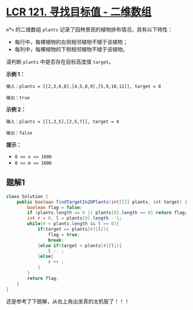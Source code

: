 # [LCR 121. 寻找目标值 - 二维数组](https://leetcode.cn/problems/er-wei-shu-zu-zhong-de-cha-zhao-lcof/)

`m`*`n` 的二维数组 `plants` 记录了园林景观的植物排布情况，具有以下特性：

- 每行中，每棵植物的右侧相邻植物不矮于该植物；
- 每列中，每棵植物的下侧相邻植物不矮于该植物。

 

请判断 `plants` 中是否存在目标高度值 `target`。

 

**示例 1：**

```
输入：plants = [[2,3,6,8],[4,5,8,9],[5,9,10,12]], target = 8

输出：true
```

 

**示例 2：**

```
输入：plants = [[1,3,5],[2,5,7]], target = 4

输出：false
```

 

**提示：**

- `0 <= n <= 1000`
- `0 <= m <= 1000`



## 题解1

```java
class Solution {
    public boolean findTargetIn2DPlants(int[][] plants, int target) {
        boolean flag = false;
        if (plants.length == 0 || plants[0].length == 0) return flag;
        int r = 0, l = plants[0].length - 1;
        while(r < plants.length && l >= 0){
            if(target == plants[r][l]){
                flag = true;
                break;
            }else if(target < plants[r][l]){
                l -- ;
            }else{
                r ++ ;
            }
        }
        return flag;
    }
}
```

还是参考了下题解，从右上角出发真的太机智了！！！

